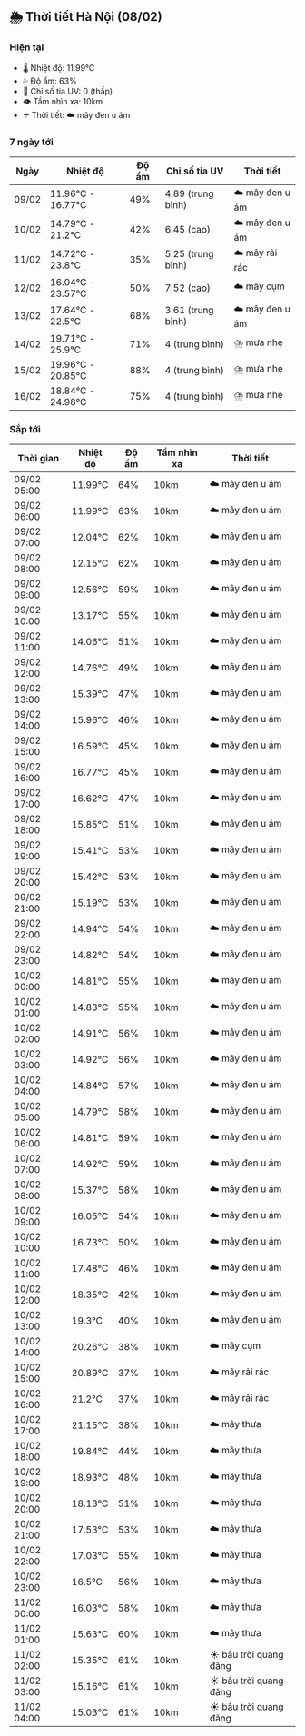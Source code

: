 ## 🌦️ Thời tiết Hà Nội (08/02)

### Hiện tại

- 🌡️ Nhiệt độ: 11.99℃
- 💦 Độ ẩm: 63%
- 🌟 Chỉ số tia UV: 0 (thấp)
- 👁️ Tầm nhìn xa: 10km
- ☂️ Thời tiết: ☁️ mây đen u ám

### 7 ngày tới

| Ngày | Nhiệt độ | Độ ẩm | Chỉ số tia UV | Thời tiết |
| --- | --- | --- | --- | --- |
| 09/02 | 11.96℃ - 16.77℃ | 49% | 4.89 (trung bình) | ☁️ mây đen u ám |
| 10/02 | 14.79℃ - 21.2℃ | 42% | 6.45 (cao) | ☁️ mây đen u ám |
| 11/02 | 14.72℃ - 23.8℃ | 35% | 5.25 (trung bình) | ☁️ mây rải rác |
| 12/02 | 16.04℃ - 23.57℃ | 50% | 7.52 (cao) | ☁️ mây cụm |
| 13/02 | 17.64℃ - 22.5℃ | 68% | 3.61 (trung bình) | ☁️ mây đen u ám |
| 14/02 | 19.71℃ - 25.9℃ | 71% | 4 (trung bình) | ⛈️ mưa nhẹ |
| 15/02 | 19.96℃ - 20.85℃ | 88% | 4 (trung bình) | ⛈️ mưa nhẹ |
| 16/02 | 18.84℃ - 24.98℃ | 75% | 4 (trung bình) | ⛈️ mưa nhẹ |

### Sắp tới

| Thời gian | Nhiệt độ | Độ ẩm | Tầm nhìn xa | Thời tiết |
| --- | --- | --- | --- | --- |
| 09/02 05:00 | 11.99℃ | 64% | 10km | ☁️ mây đen u ám |
| 09/02 06:00 | 11.99℃ | 63% | 10km | ☁️ mây đen u ám |
| 09/02 07:00 | 12.04℃ | 62% | 10km | ☁️ mây đen u ám |
| 09/02 08:00 | 12.15℃ | 62% | 10km | ☁️ mây đen u ám |
| 09/02 09:00 | 12.56℃ | 59% | 10km | ☁️ mây đen u ám |
| 09/02 10:00 | 13.17℃ | 55% | 10km | ☁️ mây đen u ám |
| 09/02 11:00 | 14.06℃ | 51% | 10km | ☁️ mây đen u ám |
| 09/02 12:00 | 14.76℃ | 49% | 10km | ☁️ mây đen u ám |
| 09/02 13:00 | 15.39℃ | 47% | 10km | ☁️ mây đen u ám |
| 09/02 14:00 | 15.96℃ | 46% | 10km | ☁️ mây đen u ám |
| 09/02 15:00 | 16.59℃ | 45% | 10km | ☁️ mây đen u ám |
| 09/02 16:00 | 16.77℃ | 45% | 10km | ☁️ mây đen u ám |
| 09/02 17:00 | 16.62℃ | 47% | 10km | ☁️ mây đen u ám |
| 09/02 18:00 | 15.85℃ | 51% | 10km | ☁️ mây đen u ám |
| 09/02 19:00 | 15.41℃ | 53% | 10km | ☁️ mây đen u ám |
| 09/02 20:00 | 15.42℃ | 53% | 10km | ☁️ mây đen u ám |
| 09/02 21:00 | 15.19℃ | 53% | 10km | ☁️ mây đen u ám |
| 09/02 22:00 | 14.94℃ | 54% | 10km | ☁️ mây đen u ám |
| 09/02 23:00 | 14.82℃ | 54% | 10km | ☁️ mây đen u ám |
| 10/02 00:00 | 14.81℃ | 55% | 10km | ☁️ mây đen u ám |
| 10/02 01:00 | 14.83℃ | 55% | 10km | ☁️ mây đen u ám |
| 10/02 02:00 | 14.91℃ | 56% | 10km | ☁️ mây đen u ám |
| 10/02 03:00 | 14.92℃ | 56% | 10km | ☁️ mây đen u ám |
| 10/02 04:00 | 14.84℃ | 57% | 10km | ☁️ mây đen u ám |
| 10/02 05:00 | 14.79℃ | 58% | 10km | ☁️ mây đen u ám |
| 10/02 06:00 | 14.81℃ | 59% | 10km | ☁️ mây đen u ám |
| 10/02 07:00 | 14.92℃ | 59% | 10km | ☁️ mây đen u ám |
| 10/02 08:00 | 15.37℃ | 58% | 10km | ☁️ mây đen u ám |
| 10/02 09:00 | 16.05℃ | 54% | 10km | ☁️ mây đen u ám |
| 10/02 10:00 | 16.73℃ | 50% | 10km | ☁️ mây đen u ám |
| 10/02 11:00 | 17.48℃ | 46% | 10km | ☁️ mây đen u ám |
| 10/02 12:00 | 18.35℃ | 42% | 10km | ☁️ mây đen u ám |
| 10/02 13:00 | 19.3℃ | 40% | 10km | ☁️ mây đen u ám |
| 10/02 14:00 | 20.26℃ | 38% | 10km | ☁️ mây cụm |
| 10/02 15:00 | 20.89℃ | 37% | 10km | ☁️ mây rải rác |
| 10/02 16:00 | 21.2℃ | 37% | 10km | ☁️ mây rải rác |
| 10/02 17:00 | 21.15℃ | 38% | 10km | ☁️ mây thưa |
| 10/02 18:00 | 19.84℃ | 44% | 10km | ☁️ mây thưa |
| 10/02 19:00 | 18.93℃ | 48% | 10km | ☁️ mây thưa |
| 10/02 20:00 | 18.13℃ | 51% | 10km | ☁️ mây thưa |
| 10/02 21:00 | 17.53℃ | 53% | 10km | ☁️ mây thưa |
| 10/02 22:00 | 17.03℃ | 55% | 10km | ☁️ mây thưa |
| 10/02 23:00 | 16.5℃ | 56% | 10km | ☁️ mây thưa |
| 11/02 00:00 | 16.03℃ | 58% | 10km | ☁️ mây thưa |
| 11/02 01:00 | 15.63℃ | 60% | 10km | ☁️ mây thưa |
| 11/02 02:00 | 15.35℃ | 61% | 10km | ☀️ bầu trời quang đãng |
| 11/02 03:00 | 15.16℃ | 61% | 10km | ☀️ bầu trời quang đãng |
| 11/02 04:00 | 15.03℃ | 61% | 10km | ☀️ bầu trời quang đãng |
